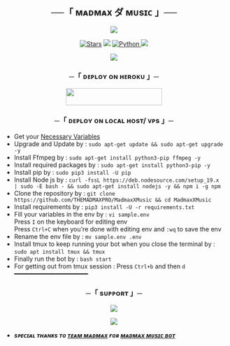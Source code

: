 <h2 align="center">
    ──「 ᴍᴀᴅᴍᴀx ダ ᴍᴜsɪᴄ 」──
</h2>

<p align="center">
  <img src="https://telegra.ph/file/25ead8ab2070e25ccbad5.jpg">
</p>

<p align="center">
<a href="https://github.com/THEMADMAXPRO/MadmaxXMusic/stargazers"><img src="https://img.shields.io/github/stars/THEMADMAXPRO/MadmaxXMusic?color=black&logo=github&logoColor=black&style=for-the-badge" alt="Stars" /></a>
<a href="https://github.com/THEMADMAXPRO/MadmaxXMusic/network/members"> <img src="https://img.shields.io/github/forks/THEMADMAXPRO/MadmaxXMusic?color=black&logo=github&logoColor=black&style=for-the-badge" /></a>
<a href="https://www.python.org/"> <img src="https://img.shields.io/badge/Written%20in-Python-orange?style=for-the-badge&logo=python" alt="Python" /> </a>
<a href="https://github.com/THEMADMAXPRO/MadmaxXMusic/commits/THEMADMAXPRO"> <img src="https://img.shields.io/github/last-commit/THEMADMAXPRO/MadmaxXMusic?color=blue&logo=github&logoColor=green&style=for-the-badge" /></a>
</p>

<p align="center">
  <img src="https://telegra.ph/file/36be820a8775f0bfc773e.jpg">
</p>

<h3 align="center">
    ─「 ᴅᴇᴩʟᴏʏ ᴏɴ ʜᴇʀᴏᴋᴜ 」─
</h3>

<p align="center"><a href="https://dashboard.heroku.com/new?template=https://github.com/Sashikantlvy/MadmaxXMusic"> <img src="https://img.shields.io/badge/Deploy%20On%20Heroku-black?style=for-the-badge&logo=heroku" width="220" height="38.45"/></a></p>

<h3 align="center">
    ─「 ᴅᴇᴩʟᴏʏ ᴏɴ ʟᴏᴄᴀʟ ʜᴏsᴛ/ ᴠᴘs 」─
</h3>

- Get your [Necessary Variables](https://github.com/THEMADMAXPRO/MadmaxXMusic/blob/master/sample.env)
- Upgrade and Update by :
`sudo apt-get update && sudo apt-get upgrade -y`
- Install Ffmpeg by :
`sudo apt-get install python3-pip ffmpeg -y`
- Install required packages by :
`sudo apt-get install python3-pip -y`
- Install pip by :
`sudo pip3 install -U pip`
- Install Node js by :
`curl -fssL https://deb.nodesource.com/setup_19.x | sudo -E bash - && sudo apt-get install nodejs -y && npm i -g npm`
- Clone the repository by :
`git clone https://github.com/THEMADMAXPRO/MadmaxXMusic && cd MadmaxXMusic`
- Install requirements by :
`pip3 install -U -r requirements.txt`
- Fill your variables in the env by :
`vi sample.env`<br>
Press `I` on the keyboard for editing env<br>
Press `Ctrl+C` when you're done with editing env and `:wq` to save the env<br>
- Rename the env file by :
`mv sample.env .env`
- Install tmux to keep running your bot when you close the terminal by :
`sudo apt install tmux && tmux`
- Finally run the bot by :
`bash start`
- For getting out from tmux session : Press `Ctrl+b` and then `d`<br>
━━━━━━━━━━━━━━━━━━━━

<h3 align="center">
    ─「 sᴜᴩᴩᴏʀᴛ 」─
</h3>

<p align="center">
<a href="https://telegram.me/VOICEOFHEART0"><img src="https://img.shields.io/badge/-Support%20Group-blue.svg?style=for-the-badge&logo=Telegram"></a>
</p>

<p align="center">
<a href="https://telegram.me/STATUSDAIRY2"><img src="https://img.shields.io/badge/-Support%20Channel-blue.svg?style=for-the-badge&logo=Telegram"></a>
</p>

- <b> _sᴩᴇᴄɪᴀʟ ᴛʜᴀɴᴋs ᴛᴏ [ᴛᴇᴀᴍ ᴍᴀᴅᴍᴀx](https://t.me/about_sashikant) ғᴏʀ [ᴍᴀᴅᴍᴀx ᴍᴜsɪᴄ ʙᴏᴛ](https://github.com/THEMADMAXPRO/MadmaxXMusic)_ </b>
